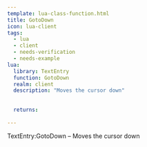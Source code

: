 ```yaml
---
template: lua-class-function.html
title: GotoDown
icon: lua-client
tags:
  - lua
  - client
  - needs-verification
  - needs-example
lua:
  library: TextEntry
  function: GotoDown
  realm: client
  description: "Moves the cursor down"
  
  
  returns:
    
---
```


<div class="lua__search__keywords">
TextEntry:GotoDown &#x2013; Moves the cursor down
</div>

